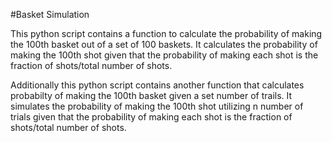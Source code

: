 #Basket Simulation

This python script contains a function to calculate the probability of making the 100th basket out of a set of 100 baskets. It calculates the probability of making the 100th shot given that the probability of making each shot is the fraction of shots/total number of shots.

Additionally this python script contains another function that calculates probabilty of making the 100th basket given a set number of trails. It simulates the probability of making the 100th shot utilizing n number of trials given that the probability of making each shot is the fraction of shots/total number of shots.
